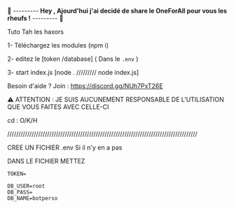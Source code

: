 🏴 ---------     **Hey , Ajourd'hui j'ai decidé de share le OneForAll pour vous les rheufs !** ---------  🏴

Tuto Tah les haxors


1-  Téléchargez les modules (npm i)

2- editez le  [token /database] ( Dans le `.env` )

3- start index.js [node .     ///////// node index.js] 




Besoin d'aide ? Join : https://discord.gg/NUh7PxT26E

⚠️ ATTENTION : JE SUIS AUCUNEMENT RESPONSABLE DE L'UTILISATION QUE VOUS FAITES AVEC CELLE-CI

cd : O/K/H

//////////////////////////////////////////////////////////////////////////////////////


CREE UN FICHIER .env Si il n'y en a pas

DANS LE FICHIER METTEZ

```
TOKEN=

DB_USER=root
DB_PASS=
DB_NAME=botperso
